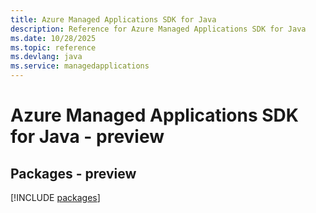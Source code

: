 ```yaml
---
title: Azure Managed Applications SDK for Java
description: Reference for Azure Managed Applications SDK for Java
ms.date: 10/28/2025
ms.topic: reference
ms.devlang: java
ms.service: managedapplications
---
```

# Azure Managed Applications SDK for Java - preview
## Packages - preview
[!INCLUDE [packages](managed-applications-index.md)]